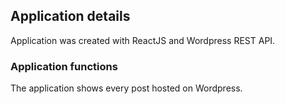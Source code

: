 ## Application details

Application was created with ReactJS and Wordpress REST API.

### Application functions

The application shows every post hosted on Wordpress.